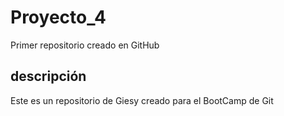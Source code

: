 # Proyecto_4
Primer repositorio creado en GitHub
## descripción
Este es un repositorio de Giesy creado para el BootCamp de Git
